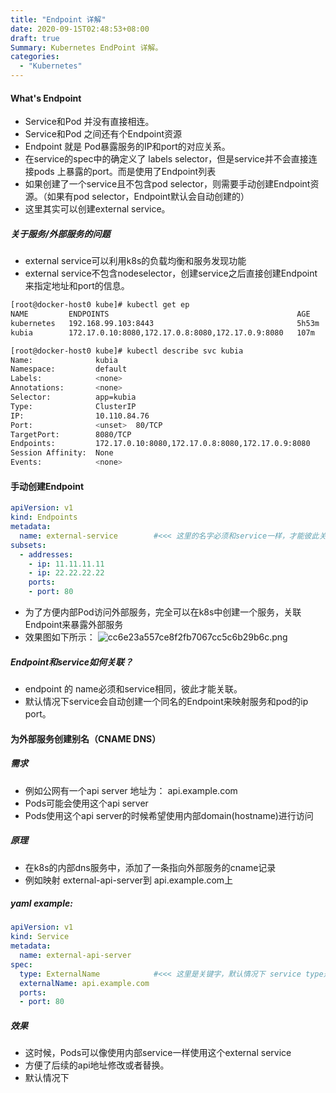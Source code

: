 ```yaml
---
title: "Endpoint 详解"
date: 2020-09-15T02:48:53+08:00
draft: true
Summary: Kubernetes EndPoint 详解。
categories:
  - "Kubernetes"
---
```


#### What's Endpoint
* Service和Pod 并没有直接相连。
* Service和Pod 之间还有个Endpoint资源
* Endpoint 就是 Pod暴露服务的IP和port的对应关系。
* 在service的spec中的确定义了 labels selector，但是service并不会直接连接pods 上暴露的port。而是使用了Endpoint列表
* 如果创建了一个service且不包含pod selector，则需要手动创建Endpoint资源。（如果有pod selector，Endpoint默认会自动创建的）
* 这里其实可以创建external service。

##### 关于服务/外部服务的问题
  * external  service可以利用k8s的负载均衡和服务发现功能
  * external service不包含nodeselector，创建service之后直接创建Endpoint来指定地址和port的信息。
  
```bash
[root@docker-host0 kube]# kubectl get ep
NAME         ENDPOINTS                                          AGE
kubernetes   192.168.99.103:8443                                5h53m
kubia        172.17.0.10:8080,172.17.0.8:8080,172.17.0.9:8080   107m

[root@docker-host0 kube]# kubectl describe svc kubia
Name:              kubia
Namespace:         default
Labels:            <none>
Annotations:       <none>
Selector:          app=kubia
Type:              ClusterIP
IP:                10.110.84.76
Port:              <unset>  80/TCP
TargetPort:        8080/TCP
Endpoints:         172.17.0.10:8080,172.17.0.8:8080,172.17.0.9:8080
Session Affinity:  None
Events:            <none>
```
#### 手动创建Endpoint
```yaml
apiVersion: v1
kind: Endpoints
metadata:
  name: external-service        #<<< 这里的名字必须和service一样，才能彼此关联
subsets:
  - addresses:
    - ip: 11.11.11.11
    - ip: 22.22.22.22
    ports:
    - port: 80 
```
* 为了方便内部Pod访问外部服务，完全可以在k8s中创建一个服务，关联Endpoint来暴露外部服务
* 效果图如下所示：
![cc6e23a557ce8f2fb7067cc5c6b29b6c.png](/images/cc6e23a557ce8f2fb7067cc5c6b29b6c.png)
##### Endpoint和service如何关联？
* endpoint 的 name必须和service相同，彼此才能关联。
* 默认情况下service会自动创建一个同名的Endpoint来映射服务和pod的ip port。

#### 为外部服务创建别名（CNAME DNS）
##### 需求
* 例如公网有一个api server 地址为： api.example.com
* Pods可能会使用这个api server
* Pods使用这个api server的时候希望使用内部domain(hostname)进行访问
##### 原理
* 在k8s的内部dns服务中，添加了一条指向外部服务的cname记录
* 例如映射 external-api-server到 api.example.com上

##### yaml example:
```yaml
apiVersion: v1
kind: Service
metadata:
  name: external-api-server
spec:
  type: ExternalName            #<<< 这里是关键字，默认情况下 service type是ClusterIP，因为会有selector和Endpoint
  externalName: api.example.com
  ports:
  - port: 80
```
##### 效果
* 这时候，Pods可以像使用内部service一样使用这个external service
* 方便了后续的api地址修改或者替换。
* 默认情况下